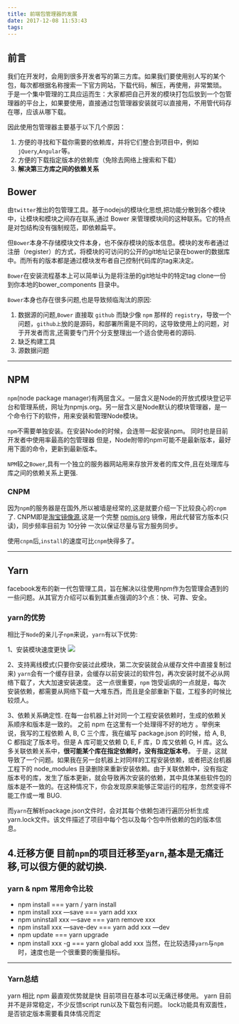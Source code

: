 ```yaml
---
title: 前端包管理器的发展
date: 2017-12-08 11:53:43
tags:
---
```


## 前言
我们在开发时，会用到很多开发者写的第三方库。如果我们要使用别人写的某个包，每次都根据名称搜索一下官方网站，下载代码，解压，再使用，非常繁琐。 
于是一个集中管理的工具应运而生：大家都把自己开发的模块打包后放到一个包管理器的平台上，如果要使用，直接通过包管理器安装就可以直接用，不用管代码存在哪，应该从哪下载。


因此使用包管理器主要基于以下几个原因：

1. 方便的寻找和下载你需要的依赖库，并将它们整合到项目中，例如`jQuery`,`Angular`等。
2. 方便的下载指定版本的依赖库（免除去网络上搜索和下载）
3. **解决第三方库之间的依赖关系**



## Bower

由`twitter`推出的包管理工具。基于nodejs的模块化思想,把功能分散到各个模块中，让模块和模块之间存在联系,通过 Bower 来管理模块间的这种联系。它的特点是对包结构没有强制规范，即依赖扁平。

但`Bower`本身不存储模块文件本身，也不保存模块的版本信息。模块的发布者通过注册（register）的方式，将模块的可访问的公开的git地址记录在bower的数据库中。而所有的版本都是通过模块发布者自己控制代码库的tag来决定。

`Bower`在安装流程基本上可以简单认为是将注册的git地址中的特定tag clone一份到你本地的bower_components 目录中。


`Bower`本身也存在很多问题,也是导致频临淘汰的原因:
1. 数据源的问题,`Bower` 直接取 `github` 而缺少像 `npm` 那样的 `registry`，导致一个问题，`github上`放的是源码，和部署所需是不同的，这导致使用上的问题，对于开发者而言,还需要专门开个分支整理出一个适合使用者的源码.
2. 缺乏构建工具
3. 源数据问题

--- 

## NPM

`npm`(node package manager)有两层含义。一层含义是Node的开放式模块登记平台和管理系统，网址为npmjs.org。另一层含义是Node默认的模块管理器，是一个命令行下的软件，用来安装和管理Node模块。

`npm`不需要单独安装。在安装Node的时候，会连带一起安装npm。
同时也是目前开发者中使用率最高的包管理器
但是，Node附带的npm可能不是最新版本，最好用下面的命令，更新到最新版本。


`NPM`较之`Bower`,具有一个独立的服务器网站用来存放开发者的库文件,且在处理库与库之间的依赖关系上更强.


### CNPM
因为`npm`的服务器是在国外,所以被墙是经常的,这是就要介绍一下比较良心的`cnpm`了.
CNPM即是[淘宝镜像源](https://npm.taobao.org/),这是一个完整  [npmjs.org](http://npmjs.org) 镜像，用此代替官方版本(只读)，同步频率目前为 10分钟 一次以保证尽量与官方服务同步。

使用`cnpm`后,`install`的速度可比`cnpm`快得多了。


---

## Yarn
facebook发布的新一代包管理工具，旨在解决以往使用npm作为包管理会遇到的一些问题。从其官方介绍可以看到其重点强调的3个点：快、可靠、安全。

### yarn的优势
相比于`Node`的亲儿子`npm`来说，`yarn`有以下优势:

1、安装模块速度更快
![](http://7tszky.com1.z0.glb.clouddn.com/FifXFXX6rNLMtwA5xuvB85DzDL0M)


2、支持离线模式(只要你安装过此模块，第二次安装就会从缓存文件中直接复制过来)
`yarn`会有一个缓存目录，会缓存以前安装过的软件包，再次安装时就不必从网络下载了，大大加速安装速度。
这一点很重要，`npm` 饱受诟病的一点就是，每次安装依赖，都需要从网络下载一大堆东西，而且是全部重新下载，工程多的时候比较烦人。


3、依赖关系确定性.
在每一台机器上针对同一个工程安装依赖时，生成的依赖关系顺序和版本是一致的。
之前 npm 在这里有一个处理得不好的地方 。举例来说，我写的工程依赖 A, B, C 三个库，我在编写 package.json 的时候，给 A, B, C 都指定了版本号。但是 A 库可能又依赖 D, E, F 库，D 库又依赖 G, H 库。这么多关联依赖关系中，**很可能某个库在指定依赖时，没有指定版本号**。
于是，这就导致了一个问题。如果我在另一台机器上对同样的工程安装依赖，或者把这台机器工程下的 node_modules 目录删除来重新安装依赖。由于关联依赖中，没有指定版本号的库，发生了版本更新，就会导致再次安装的依赖，其中具体某些软件包的版本是不一致的。在这种情况下，你会发现原来能够正常运行的程序，忽然变得不能工作或一堆 BUG.

而`yarn`在解析package.json文件时，会对其每个依赖包进行遍历分析生成yarn.lock文件。该文件描述了项目中每个包以及每个包中所依赖的包的版本信息。

4.迁移方便
目前`npm`的项目迁移至`yarn`,基本是无痛迁移,可以很方便的就切换.
--- 
### yarn & npm 常用命令比较


- npm install === yarn / yarn install
- npm install xxx —save === yarn add xxx
- npm uninstall xxx —save === yarn remove xxx
- npm install xxx —save-dev === yarn add xxx —dev
- npm update === yarn upgrade
- npm install xxx -g === yarn global add xxx
当然，在比较选择`yarn`与`npm`时，速度也是一个很重要的衡量指标。



--- 
### Yarn总结
yarn 相比 npm 最直观优势就是快
目前项目在基本可以无痛迁移使用。
yarn 目前并不是非常稳定，不少反馈script run以及下载包有问题。
lock功能具有双面性，是否锁定版本需要看具体情况而定
